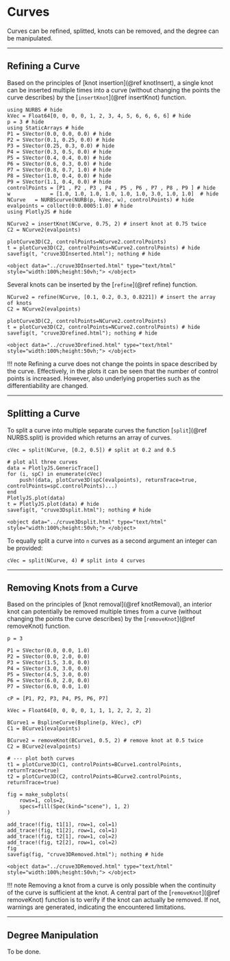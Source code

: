 
# Curves

Curves can be refined, splitted, knots can be removed, and the degree can be manipulated.

---
## Refining a Curve

Based on the principles of [knot insertion](@ref knotInsert), a single knot can be inserted multiple times into a curve (without changing the points the curve describes) by the [`insertKnot`](@ref insertKnot) function.

```@example curvess
using NURBS # hide
kVec = Float64[0, 0, 0, 0, 1, 2, 3, 4, 5, 6, 6, 6, 6] # hide
p = 3 # hide
using StaticArrays # hide
P1 = SVector(0.0, 0.0, 0.0) # hide
P2 = SVector(0.1, 0.25, 0.0) # hide
P3 = SVector(0.25, 0.3, 0.0) # hide
P4 = SVector(0.3, 0.5, 0.0) # hide
P5 = SVector(0.4, 0.4, 0.0) # hide
P6 = SVector(0.6, 0.3, 0.0) # hide
P7 = SVector(0.8, 0.7, 1.0) # hide
P8 = SVector(1.0, 0.4, 0.0) # hide
P9 = SVector(1.1, 0.4, 0.0) # hide
controlPoints = [P1 , P2 , P3 , P4 , P5 , P6 , P7 , P8 , P9 ] # hide
w             = [1.0, 1.0, 1.0, 1.0, 1.0, 1.0, 3.0, 1.0, 1.0]  # hide
NCurve   = NURBScurve(NURB(p, kVec, w), controlPoints) # hide
evalpoints = collect(0:0.0005:1.0) # hide
using PlotlyJS # hide

NCurve2 = insertKnot(NCurve, 0.75, 2) # insert knot at 0.75 twice
C2 = NCurve2(evalpoints)

plotCurve3D(C2, controlPoints=NCurve2.controlPoints)
t = plotCurve3D(C2, controlPoints=NCurve2.controlPoints) # hide
savefig(t, "cruve3DInserted.html"); nothing # hide
```

```@raw html
<object data="../cruve3DInserted.html" type="text/html"  style="width:100%;height:50vh;"> </object>
```

Several knots can be inserted by the [`refine`](@ref refine) function.

```@example curvess
NCurve2 = refine(NCurve, [0.1, 0.2, 0.3, 0.8221]) # insert the array of knots
C2 = NCurve2(evalpoints)

plotCurve3D(C2, controlPoints=NCurve2.controlPoints)
t = plotCurve3D(C2, controlPoints=NCurve2.controlPoints) # hide
savefig(t, "cruve3Drefined.html"); nothing # hide
```

```@raw html
<object data="../cruve3Drefined.html" type="text/html"  style="width:100%;height:50vh;"> </object>
```

!!! note
    Refining a curve does not change the points in space described by the curve. Effectively, in the plots it can be seen that the number of control points is increased. 
    However, also underlying properties such as the differentiability are changed.


---
## Splitting a Curve

To split a curve into multiple separate curves the function [`split`](@ref NURBS.split) is provided which returns an array of curves.

```@example curvess
cVec = split(NCurve, [0.2, 0.5]) # split at 0.2 and 0.5

# plot all three curves
data = PlotlyJS.GenericTrace[]
for (i, spC) in enumerate(cVec)
    push!(data, plotCurve3D(spC(evalpoints), returnTrace=true, controlPoints=spC.controlPoints)...)
end
PlotlyJS.plot(data)
t = PlotlyJS.plot(data) # hide
savefig(t, "cruve3Dsplit.html"); nothing # hide
```

```@raw html
<object data="../cruve3Dsplit.html" type="text/html"  style="width:100%;height:50vh;"> </object>
```

To equally split a curve into ``n`` curves as a second argument an integer can be provided:

```@example curvess
cVec = split(NCurve, 4) # split into 4 curves
```


---
## Removing Knots from a Curve

Based on the principles of [knot removal](@ref knotRemoval), an interior knot can potentially be removed multiple times from a curve (without changing the points the curve describes) by the [`removeKnot`](@ref removeKnot) function.

```@example curvess
p = 3

P1 = SVector(0.0, 0.0, 1.0)
P2 = SVector(0.0, 2.0, 0.0)
P3 = SVector(1.5, 3.0, 0.0)
P4 = SVector(3.0, 3.0, 0.0)
P5 = SVector(4.5, 3.0, 0.0)
P6 = SVector(6.0, 2.0, 0.0)
P7 = SVector(6.0, 0.0, 1.0)

cP = [P1, P2, P3, P4, P5, P6, P7]

kVec = Float64[0, 0, 0, 0, 1, 1, 1, 2, 2, 2, 2]

BCurve1 = BsplineCurve(Bspline(p, kVec), cP)
C1 = BCurve1(evalpoints)

BCurve2 = removeKnot(BCurve1, 0.5, 2) # remove knot at 0.5 twice
C2 = BCurve2(evalpoints)

# --- plot both curves 
t1 = plotCurve3D(C1, controlPoints=BCurve1.controlPoints, returnTrace=true)
t2 = plotCurve3D(C2, controlPoints=BCurve2.controlPoints, returnTrace=true)

fig = make_subplots(
    rows=1, cols=2,
    specs=fill(Spec(kind="scene"), 1, 2)
)

add_trace!(fig, t1[1], row=1, col=1)
add_trace!(fig, t1[2], row=1, col=1)
add_trace!(fig, t2[1], row=1, col=2)
add_trace!(fig, t2[2], row=1, col=2)
fig
savefig(fig, "cruve3DRemoved.html"); nothing # hide
```

```@raw html
<object data="../cruve3DRemoved.html" type="text/html"  style="width:100%;height:50vh;"> </object>
```

!!! note
    Removing a knot from a curve is only possible when the continuity of the curve is sufficient at the knot.
    A central part of the [`removeKnot`](@ref removeKnot) function is to verify if the knot can actually be removed.
    If not, warnings are generated, indicating the encountered limitations.


---
## Degree Manipulation

To be done.